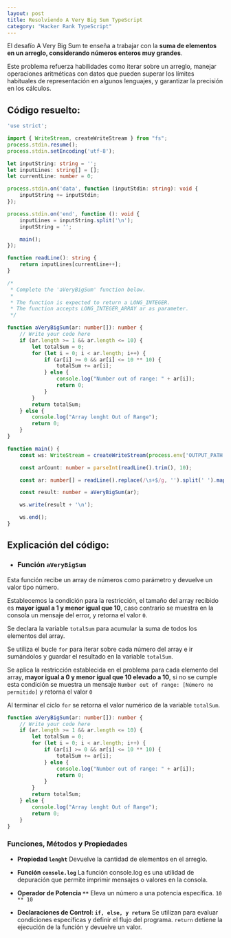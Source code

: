 ```yaml
---
layout: post
title: Resolviendo A Very Big Sum TypeScript
category: "Hacker Rank TypeScript"
---
```


El desafío A Very Big Sum te enseña a trabajar con la **suma de elementos en un arreglo, considerando números enteros muy grandes**.

Este problema refuerza habilidades como iterar sobre un arreglo, manejar operaciones aritméticas con datos que pueden superar los límites habituales de representación en algunos lenguajes, y garantizar la precisión en los cálculos.

## Código resuelto:
```ts
'use strict';

import { WriteStream, createWriteStream } from "fs";
process.stdin.resume();
process.stdin.setEncoding('utf-8');

let inputString: string = '';
let inputLines: string[] = [];
let currentLine: number = 0;

process.stdin.on('data', function (inputStdin: string): void {
    inputString += inputStdin;
});

process.stdin.on('end', function (): void {
    inputLines = inputString.split('\n');
    inputString = '';

    main();
});

function readLine(): string {
    return inputLines[currentLine++];
}

/*
 * Complete the 'aVeryBigSum' function below.
 *
 * The function is expected to return a LONG_INTEGER.
 * The function accepts LONG_INTEGER_ARRAY ar as parameter.
 */

function aVeryBigSum(ar: number[]): number {
    // Write your code here
    if (ar.length >= 1 && ar.length <= 10) {
        let totalSum = 0;
        for (let i = 0; i < ar.length; i++) {
            if (ar[i] >= 0 && ar[i] <= 10 ** 10) {
                totalSum += ar[i];
            } else {
                console.log("Number out of range: " + ar[i]);
                return 0;
            }
        }
        return totalSum;
    } else {
        console.log("Array lenght Out of Range");
        return 0;
    }
}

function main() {
    const ws: WriteStream = createWriteStream(process.env['OUTPUT_PATH']);

    const arCount: number = parseInt(readLine().trim(), 10);

    const ar: number[] = readLine().replace(/\s+$/g, '').split(' ').map(arTemp => parseInt(arTemp, 10));

    const result: number = aVeryBigSum(ar);

    ws.write(result + '\n');

    ws.end();
}
```

## Explicación del código:

- ### Función `aVeryBigSum`  

Esta función recibe un array de números como parámetro y devuelve un valor tipo número.

Establecemos la condición para la restricción, el tamaño del array recibido es **mayor igual a 1 y menor igual que 10**, caso contrario se muestra en la consola un mensaje del error, y retorna el valor `0`.

Se declara la variable `totalSum` para acumular la suma de todos los elementos del array.

Se utiliza el bucle `for` para iterar sobre cada número del array e ir sumándolos y guardar el resultado en la variable `totalSum`.

Se aplica la restricción establecida en el problema para cada elemento del array, **mayor igual a 0 y menor igual que 10 elevado a 10**, si no se cumple esta condición se muestra un mensaje `Number out of range: [Número no permitido]` y retorna el valor `0`

Al terminar el ciclo `for` se retorna el valor numérico de la variable `totalSum`.

```ts
function aVeryBigSum(ar: number[]): number {
    // Write your code here
    if (ar.length >= 1 && ar.length <= 10) {
        let totalSum = 0;
        for (let i = 0; i < ar.length; i++) {
            if (ar[i] >= 0 && ar[i] <= 10 ** 10) {
                totalSum += ar[i];
            } else {
                console.log("Number out of range: " + ar[i]);
                return 0;
            }
        }
        return totalSum;
    } else {
        console.log("Array lenght Out of Range");
        return 0;
    }
}
```

### Funciones, Métodos y Propiedades

- **Propiedad `lenght`**
Devuelve la cantidad de elementos en el arreglo.

- **Función `console.log`**
La función console.log es una utilidad de depuración que permite imprimir mensajes o valores en la consola.

- **Operador de Potencia `**`**
Eleva un número a una potencia específica.
`10 ** 10`

- **Declaraciones de Control: `if, else, y return`**
Se utilizan para evaluar condiciones específicas y definir el flujo del programa. `return` detiene la ejecución de la función y devuelve un valor.

